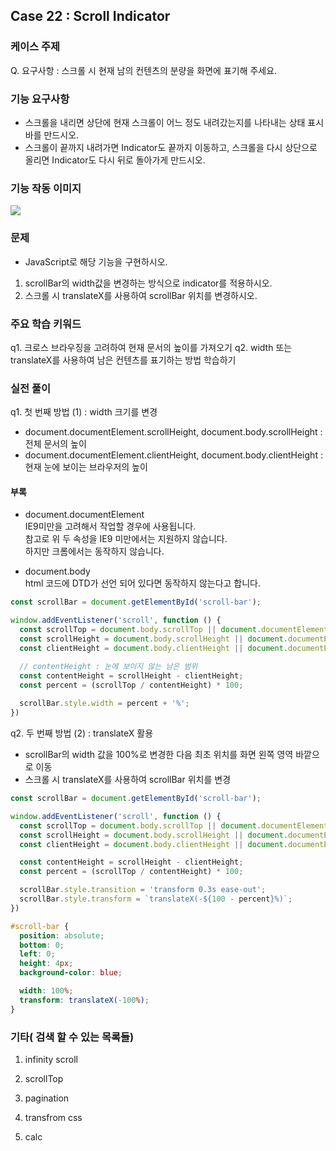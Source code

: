## Case 22 : Scroll Indicator

### 케이스 주제
Q. 요구사항 : 스크롤 시 현재 남의 컨텐츠의 분량을 화면에 표기해 주세요.


### 기능 요구사항
- 스크롤을 내리면 상단에 현재 스크롤이 어느 정도 내려갔는지를 나타내는 상태 표시바를 만드시오.
- 스크롤이 끝까지 내려가면 Indicator도 끝까지 이동하고, 스크롤을 다시 상단으로 올리면 Indicator도 다시 뒤로 돌아가게 만드시오.

### 기능 작동 이미지
<a href='https://ifh.cc/v-LQM3Xo' target='_blank'><img src='https://ifh.cc/g/LQM3Xo.gif' border='0'></a>


### 문제
- JavaScript로 해당 기능을 구현하시오.
1. scrollBar의 width값을 변경하는 방식으로 indicator를 적용하시오.
2. 스크롤 시 translateX를 사용하여 scrollBar 위치를 변경하시오.


### 주요 학습 키워드
q1. 크로스 브라우징을 고려하여 현재 문서의 높이를 가져오기
q2. width 또는 translateX를 사용하여 남은 컨텐츠를 표기하는 방법 학습하기


### 실전 풀이
q1. 첫 번째 방법 (1) : width 크기를 변경
- document.documentElement.scrollHeight, document.body.scrollHeight : 전체 문서의 높이
- document.documentElement.clientHeight, document.body.clientHeight : 현재 눈에 보이는 브라우저의 높이

#### 부록
- document.documentElement  
IE9미만을 고려해서 작업할 경우에 사용됩니다.  
참고로 위 두 속성을 IE9 미만에서는 지원하지 않습니다.  
하지만 크롬에서는 동작하지 않습니다.  
  
- document.body  
html 코드에 DTD가 선언 되어 있다면 동작하지 않는다고 합니다.

```js
const scrollBar = document.getElementById('scroll-bar');

window.addEventListener('scroll', function () {
  const scrollTop = document.body.scrollTop || document.documentElement.scrollTop;
  const scrollHeight = document.body.scrollHeight || document.documentElement.scrollHeight;
  const clientHeight = document.body.clientHeight || document.documentElement.clientHeight;

  // contentHeight : 눈에 보이지 않는 남은 범위
  const contentHeight = scrollHeight - clientHeight;
  const percent = (scrollTop / contentHeight) * 100;
  
  scrollBar.style.width = percent + '%';
})
```

q2. 두 번째 방법 (2) : translateX 활용
- scrollBar의 width 값을 100%로 변경한 다음 최초 위치를 화면 왼쪽 영역 바깥으로 이동
- 스크롤 시 translateX를 사용하여 scrollBar 위치를 변경


```js
const scrollBar = document.getElementById('scroll-bar');

window.addEventListener('scroll', function () {
  const scrollTop = document.body.scrollTop || document.documentElement.scrollTop;
  const scrollHeight = document.body.scrollHeight || document.documentElement.scrollHeight;
  const clientHeight = document.body.clientHeight || document.documentElement.clientHeight;

  const contentHeight = scrollHeight - clientHeight;
  const percent = (scrollTop / contentHeight) * 100;

  scrollBar.style.transition = 'transform 0.3s ease-out';
  scrollBar.style.transform = `translateX(-${100 - percent}%)`;
})
```

```css
#scroll-bar {
  position: absolute;
  bottom: 0;
  left: 0;
  height: 4px;
  background-color: blue;

  width: 100%;
  transform: translateX(-100%);
}
```

### 기타( 검색 할 수 있는 목록들)
1. infinity scroll
2. scrollTop
3. pagination

4. transfrom css
5. calc

